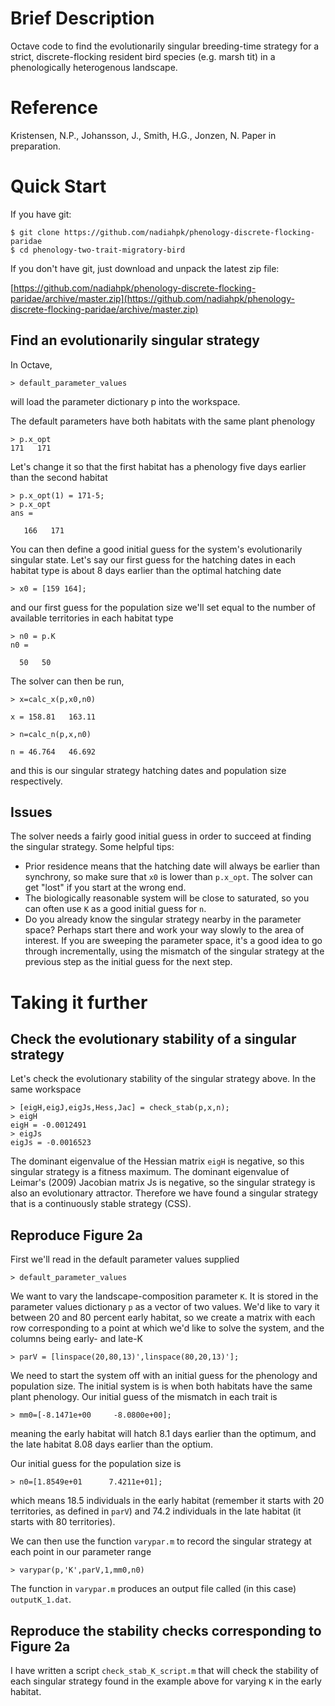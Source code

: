 # Brief Description

Octave code to find the evolutionarily singular breeding-time strategy for a strict, discrete-flocking resident bird species (e.g. marsh tit) in a phenologically heterogenous landscape.

# Reference

Kristensen, N.P., Johansson, J., Smith, H.G., Jonzen, N. Paper in preparation.

# Quick Start

If you have git:

    $ git clone https://github.com/nadiahpk/phenology-discrete-flocking-paridae
    $ cd phenology-two-trait-migratory-bird

If you don't have git, just download and unpack the latest zip file:

[https://github.com/nadiahpk/phenology-discrete-flocking-paridae/archive/master.zip](https://github.com/nadiahpk/phenology-discrete-flocking-paridae/archive/master.zip)

## Find an evolutionarily singular strategy

In Octave,

```> default_parameter_values```

will load the parameter dictionary p into the workspace. 

The default parameters have both habitats with the same
plant phenology

```
> p.x_opt
171   171
```

Let's change it so that the first habitat has a phenology
five days earlier than the second habitat

```
> p.x_opt(1) = 171-5;
> p.x_opt
ans =

   166   171 
```

You can then define a good initial guess for the system's
evolutionarily singular state. Let's say our first guess for the
hatching dates in each habitat type is about 8 days earlier
than the optimal hatching date

```
> x0 = [159 164];
```

and our first guess for the population size we'll set equal
to the number of available territories in each habitat type

```
> n0 = p.K
n0 =

  50   50 
```

The solver can then be run,

```
> x=calc_x(p,x0,n0)

x = 158.81   163.11

> n=calc_n(p,x,n0)

n = 46.764   46.692
```

and this is our singular strategy hatching dates and
population size respectively.

## Issues

The solver needs a fairly good initial guess in order to succeed at finding the singular strategy. Some helpful tips:

* Prior residence means that the hatching date will always be earlier than synchrony, so make sure that ```x0``` is lower than ```p.x_opt```. The solver can get "lost" if you start at the wrong end.
* The biologically reasonable system will be close to saturated, so you can often use ```K``` as a good initial guess for ```n```.
* Do you already know the singular strategy nearby in the parameter space? Perhaps start there and work your way slowly to the area of interest. If you are sweeping the parameter space, it's a good idea to go through incrementally, using the mismatch of the singular strategy at the previous step as the initial guess for the next step.

# Taking it further

## Check the evolutionary stability of a singular strategy

Let's check the evolutionary stability of the singular
strategy above. In the same workspace

```
> [eigH,eigJ,eigJs,Hess,Jac] = check_stab(p,x,n);
> eigH
eigH = -0.0012491
> eigJs
eigJs = -0.0016523
```

The dominant eigenvalue of the Hessian matrix ```eigH``` is
negative, so this singular strategy is a fitness maximum.
The dominant eigenvalue of Leimar's (2009) Jacobian
matrix Js is negative, so the singular strategy is also
an evolutionary attractor. Therefore we have found a singular
strategy that is a continuously stable strategy (CSS).

## Reproduce Figure 2a

First we'll read in the default parameter values supplied 

```
> default_parameter_values
```

We want to vary the landscape-composition parameter ```K```.
It is stored in the parameter values dictionary ```p``` as a
vector of two values. We'd like to vary it between 20 and 80
percent early habitat, so we create a matrix with each row
corresponding to a point at which we'd like to solve the
system, and the columns being early- and late-K
```
> parV = [linspace(20,80,13)',linspace(80,20,13)'];
```

We need to start the system off with an initial guess for
the phenology and population size. The initial system is 
is when both habitats have the same plant phenology. Our
initial guess of the mismatch in each trait is
```
> mm0=[-8.1471e+00     -8.0800e+00];
```
meaning the early habitat will hatch 8.1 days earlier than
the optimum, and the late habitat 8.08 days earlier than the
optium.

Our initial guess for the population size is
```
> n0=[1.8549e+01      7.4211e+01];
```
which means 18.5 individuals in the early habitat (remember
it starts with 20 territories, as defined in ```parV```) and 
74.2 individuals in the late habitat (it starts with 80
territories).

We can then use the function ```varypar.m``` to record the
singular strategy at each point in our parameter range
```
> varypar(p,'K',parV,1,mm0,n0)
```
The function in ```varypar.m``` produces an output file
called (in this case) ```outputK_1.dat```. 

## Reproduce the stability checks corresponding to Figure 2a

I have written a script ```check_stab_K_script.m``` that
will check the stability of each singular strategy found in the example
above for varying ```K``` in the early habitat.
